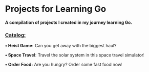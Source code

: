 # Projects for Learning Go


**A compilation of projects I created in my journey learning Go.**


### <ins>Catalog:</ins>
**• Heist Game:** Can you get away with the biggest haul?

**• Space Travel:** Travel the solar system in this space travel simulator!

**• Order Food:** Are you hungry? Order some fast food now!

